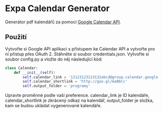 # Expa Calendar Generator
Generátor pdf kalendářů za pomoci [Google Calendar API](https://developers.google.com/calendar/).

## Použití
Vytvořte si Google API aplikaci s přístupem ke Calendar API a vytvořte pro ni přístup přes OAuth 2. Stáhněte si soubor credentials.json. Vytvořte si soubor config.py a vložte do něj následující kód:
```python
class Calendar:
    def __init__(self):
        self.calendar_link = '12123123123132abcd@group.calendar.google.com'
        self.calendar_shortlink = 'http://goo.gl/AaBbCc'
        self.output_folder = 'programy'
```
Upravte proměnné podle vaší preference. calendar_link je ID kalendáře, calendar_shortlink je zkrácený odkaz na kalendář, output_folder je složka, kam se budou ukládat vygenerované kalendáře.